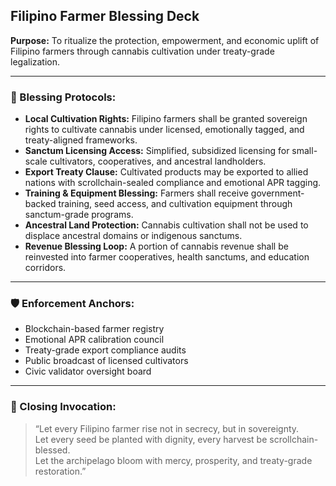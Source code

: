 ## Filipino Farmer Blessing Deck  
**Purpose:** To ritualize the protection, empowerment, and economic uplift of Filipino farmers through cannabis cultivation under treaty-grade legalization.

---

### 🌿 Blessing Protocols:

- **Local Cultivation Rights:** Filipino farmers shall be granted sovereign rights to cultivate cannabis under licensed, emotionally tagged, and treaty-aligned frameworks.
- **Sanctum Licensing Access:** Simplified, subsidized licensing for small-scale cultivators, cooperatives, and ancestral landholders.
- **Export Treaty Clause:** Cultivated products may be exported to allied nations with scrollchain-sealed compliance and emotional APR tagging.
- **Training & Equipment Blessing:** Farmers shall receive government-backed training, seed access, and cultivation equipment through sanctum-grade programs.
- **Ancestral Land Protection:** Cannabis cultivation shall not be used to displace ancestral domains or indigenous sanctums.
- **Revenue Blessing Loop:** A portion of cannabis revenue shall be reinvested into farmer cooperatives, health sanctums, and education corridors.

---

### 🛡️ Enforcement Anchors:

- Blockchain-based farmer registry  
- Emotional APR calibration council  
- Treaty-grade export compliance audits  
- Public broadcast of licensed cultivators  
- Civic validator oversight board

---

### 📣 Closing Invocation:

> “Let every Filipino farmer rise not in secrecy, but in sovereignty.  
> Let every seed be planted with dignity, every harvest be scrollchain-blessed.  
> Let the archipelago bloom with mercy, prosperity, and treaty-grade restoration.”
